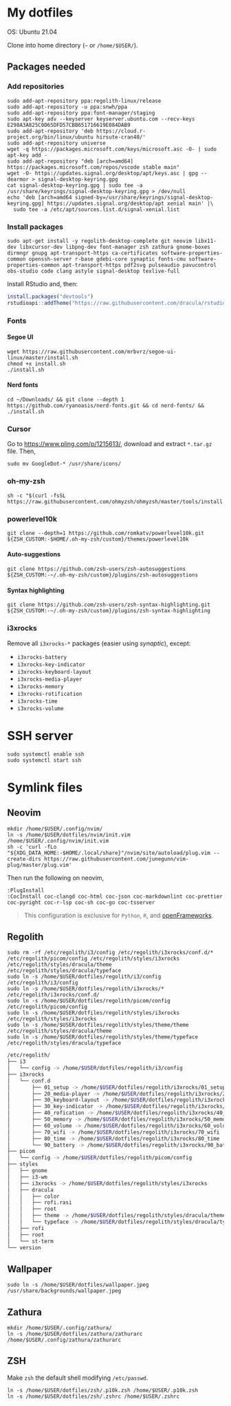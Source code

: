 # My dotfiles

OS: Ubuntu 21.04

Clone into home directory (`~` or `/home/$USER/`).

## Packages needed

### Add repositories

```shell
sudo add-apt-repository ppa:regolith-linux/release
sudo add-apt-repository -u ppa:snwh/ppa
sudo add-apt-repository ppa:font-manager/staging
sudo apt-key adv --keyserver keyserver.ubuntu.com --recv-keys E298A3A825C0D65DFD57CBB651716619E084DAB9
sudo add-apt-repository 'deb https://cloud.r-project.org/bin/linux/ubuntu hirsute-cran40/'
sudo add-apt-repository universe
wget -q https://packages.microsoft.com/keys/microsoft.asc -O- | sudo apt-key add -
sudo add-apt-repository "deb [arch=amd64] https://packages.microsoft.com/repos/vscode stable main"
wget -O- https://updates.signal.org/desktop/apt/keys.asc | gpg --dearmor > signal-desktop-keyring.gpg
cat signal-desktop-keyring.gpg | sudo tee -a /usr/share/keyrings/signal-desktop-keyring.gpg > /dev/null
echo 'deb [arch=amd64 signed-by=/usr/share/keyrings/signal-desktop-keyring.gpg] https://updates.signal.org/desktop/apt xenial main' |\
  sudo tee -a /etc/apt/sources.list.d/signal-xenial.list
```

### Install packages

```shell
sudo apt-get install -y regolith-desktop-complete git neovim libx11-dev libxcursor-dev libpng-dev font-manager zsh zathura gnome-boxes dirmngr gnupg apt-transport-https ca-certificates software-properties-common openssh-server r-base gdebi-core synaptic fonts-cmu software-properties-common apt-transport-https pdf2svg pulseaudio pavucontrol obs-studio code clang astyle signal-desktop texlive-full
```

Install RStudio and, then:

```R
install.packages("devtools")
rstudioapi::addTheme("https://raw.githubusercontent.com/dracula/rstudio/master/dracula.rstheme", apply = TRUE, force = TRUE)
```

### Fonts

#### Segoe UI

```shell
wget https://raw.githubusercontent.com/mrbvrz/segoe-ui-linux/master/install.sh
chmod +x install.sh
./install.sh
```

#### Nerd fonts

```shell
cd ~/Downloads/ && git clone --depth 1 https://github.com/ryanoasis/nerd-fonts.git && cd nerd-fonts/ && ./install.sh
```

### Cursor

Go to https://www.pling.com/p/1215613/, download and extract `*.tar.gz` file. Then,

```shell
sudo mv GoogleDot-* /usr/share/icons/
```

### oh-my-zsh

```shell
sh -c "$(curl -fsSL https://raw.githubusercontent.com/ohmyzsh/ohmyzsh/master/tools/install.sh)"
```

### powerlevel10k

```shell
git clone --depth=1 https://github.com/romkatv/powerlevel10k.git ${ZSH_CUSTOM:-$HOME/.oh-my-zsh/custom}/themes/powerlevel10k
```

#### Auto-suggestions

```shell
git clone https://github.com/zsh-users/zsh-autosuggestions ${ZSH_CUSTOM:-~/.oh-my-zsh/custom}/plugins/zsh-autosuggestions
```

#### Syntax highlighting

```shell
git clone https://github.com/zsh-users/zsh-syntax-highlighting.git ${ZSH_CUSTOM:-~/.oh-my-zsh/custom}/plugins/zsh-syntax-highlighting
```

### i3xrocks

Remove all `i3xrocks-*` packages (easier using _synaptic_), except:

* `i3xrocks-battery`
* `i3xrocks-key-indicator`
* `i3xrocks-keyboard-layout`
* `i3xrocks-media-player`
* `i3xrocks-memory`
* `i3xrocks-rotification`
* `i3xrocks-time`
* `i3xrocks-volume`

# SSH server

```shell
sudo systemctl enable ssh
sudo systemctl start ssh
```

# Symlink files

## Neovim

```shell
mkdir /home/$USER/.config/nvim/
ln -s /home/$USER/dotfiles/nvim/init.vim /home/$USER/.config/nvim/init.vim
sh -c 'curl -fLo "${XDG_DATA_HOME:-$HOME/.local/share}"/nvim/site/autoload/plug.vim --create-dirs https://raw.githubusercontent.com/junegunn/vim-plug/master/plug.vim'
```

Then run the following on neovim,

```neovim
:PlugInstall
:CocInstall coc-clangd coc-html coc-json coc-markdownlint coc-prettier coc-pyright coc-r-lsp coc-sh coc-go coc-tsserver
```

> This configuration is exclusive for `Python`, `R`, and [openFrameworks](https://openframeworks.cc/).

## Regolith

```shell
sudo rm -rf /etc/regolith/i3/config /etc/regolith/i3xrocks/conf.d/* /etc/regolith/picom/config /etc/regolith/styles/i3xrocks /etc/regolith/styles/dracula/theme /etc/regolith/styles/dracula/typeface
sudo ln -s /home/$USER/dotfiles/regolith/i3/config /etc/regolith/i3/config
sudo ln -s /home/$USER/dotfiles/regolith/i3xrocks/* /etc/regolith/i3xrocks/conf.d/
sudo ln -s /home/$USER/dotfiles/regolith/picom/config /etc/regolith/picom/config
sudo ln -s /home/$USER/dotfiles/regolith/styles/i3xrocks /etc/regolith/styles/i3xrocks
sudo ln -s /home/$USER/dotfiles/regolith/styles/theme/theme /etc/regolith/styles/dracula/theme
sudo ln -s /home/$USER/dotfiles/regolith/styles/theme/typeface /etc/regolith/styles/dracula/typeface
```

```bash
/etc/regolith/
├── i3
│   └── config -> /home/$USER/dotfiles/regolith/i3/config
├── i3xrocks
│   └── conf.d
│       ├── 01_setup -> /home/$USER/dotfiles/regolith/i3xrocks/01_setup
│       ├── 20_media-player -> /home/$USER/dotfiles/regolith/i3xrocks/20_media-player
│       ├── 30_keyboard-layout -> /home/$USER/dotfiles/regolith/i3xrocks/30_keyboard-layout
│       ├── 30_key-indicator -> /home/$USER/dotfiles/regolith/i3xrocks/30_key-indicator
│       ├── 40_rofication -> /home/$USER/dotfiles/regolith/i3xrocks/40_rofication
│       ├── 50_memory -> /home/$USER/dotfiles/regolith/i3xrocks/50_memory
│       ├── 60_volume -> /home/$USER/dotfiles/regolith/i3xrocks/60_volume
│       ├── 70_wifi -> /home/$USER/dotfiles/regolith/i3xrocks/70_wifi
│       ├── 80_time -> /home/$USER/dotfiles/regolith/i3xrocks/80_time
│       └── 90_battery -> /home/$USER/dotfiles/regolith/i3xrocks/90_battery
├── picom
│   └── config -> /home/$USER/dotfiles/regolith/picom/config
├── styles
│   ├── gnome
│   ├── i3-wm
│   ├── i3xrocks -> /home/$USER/dotfiles/regolith/styles/i3xrocks
│   ├── dracula
│   │   ├── color
│   │   ├── rofi.rasi
│   │   ├── root
│   │   ├── theme -> /home/$USER/dotfiles/regolith/styles/dracula/theme
│   │   └── typeface -> /home/$USER/dotfiles/regolith/styles/dracula/typeface
│   ├── rofi
│   ├── root
│   └── st-term
└── version
```

## Wallpaper

```shell
sudo ln -s /home/$USER/dotfiles/wallpaper.jpeg /usr/share/backgrounds/wallpaper.jpeg
```

## Zathura

```shell
mkdir /home/$USER/.config/zathura/
ln -s /home/$USER/dotfiles/zathura/zathurarc /home/$USER/.config/zathura/zathurarc
```

## ZSH

Make `zsh` the default shell modifying `/etc/passwd`.

```shell
ln -s /home/$USER/dotfiles/zsh/.p10k.zsh /home/$USER/.p10k.zsh
ln -s /home/$USER/dotfiles/zsh/.zshrc /home/$USER/.zshrc
```

